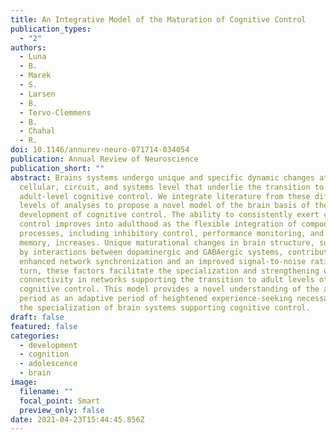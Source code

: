 ```yaml
---
title: An Integrative Model of the Maturation of Cognitive Control
publication_types:
  - "2"
authors:
  - Luna
  - B.
  - Marek
  - S.
  - Larsen
  - B.
  - Tervo-Clemmens
  - B.
  - Chahal
  - R.
doi: 10.1146/annurev-neuro-071714-034054
publication: Annual Review of Neuroscience
publication_short: ""
abstract: Brains systems undergo unique and specific dynamic changes at the
  cellular, circuit, and systems level that underlie the transition to
  adult-level cognitive control. We integrate literature from these different
  levels of analyses to propose a novel model of the brain basis of the
  development of cognitive control. The ability to consistently exert cognitive
  control improves into adulthood as the flexible integration of component
  processes, including inhibitory control, performance monitoring, and working
  memory, increases. Unique maturational changes in brain structure, supported
  by interactions between dopaminergic and GABAergic systems, contribute to
  enhanced network synchronization and an improved signal-to-noise ratio. In
  turn, these factors facilitate the specialization and strengthening of
  connectivity in networks supporting the transition to adult levels of
  cognitive control. This model provides a novel understanding of the adolescent
  period as an adaptive period of heightened experience-seeking necessary for
  the specialization of brain systems supporting cognitive control.
draft: false
featured: false
categories:
  - development
  - cognition
  - adolescence
  - brain
image:
  filename: ""
  focal_point: Smart
  preview_only: false
date: 2021-04-23T15:44:45.856Z
---
```


